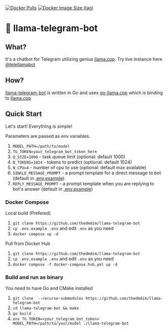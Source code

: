 [![Docker Pulls](https://img.shields.io/docker/pulls/thedmdim/llama-telegram-bot)](https://hub.docker.com/r/thedmdim/llama-telegram-bot)
[![Docker Image Size (tag)](https://img.shields.io/docker/image-size/thedmdim/llama-telegram-bot/latest)](https://hub.docker.com/r/thedmdim/llama-telegram-bot)


# 🦙 llama-telegram-bot

## What?
It's a chatbot for Telegram utilizing genius [llama.cpp](https://github.com/ggerganov/llama.cpp). Try live instance here [@telellamabot](https://t.me/telellamabot)

## How?
[llama-telegram-bot](https://github.com/thedmdim/llama-telegram-bot) is written in Go and uses [go-llama.cpp](https://github.com/go-skynet/go-llama.cpp) which is binding to [llama.cpp](https://github.com/ggerganov/llama.cpp)

## Quick Start
Let's start! Everything is simple!

Parameters are passed as env variables.

1. `MODEL_PATH=/path/to/model`
2. `TG_TOKEN=your_telegram_bot_token_here`
3. `Q_SIZE=1000` - task queue limit (optional: default 1000)
4. `N_TOKENS=1024` - tokens to predict (optional: default 1024)
5. `N_CPU=4` - number of cpu to use (optional: default max available)
6. `SINGLE_MESSAGE_PROMPT` - a prompt template for a direct message to bot (default in [.env.example](.env.example))
7. `REPLY_MESSAGE_PROMPT` - a prompt template when you are replying to bot's answer (default in [.env.example](.env.example))

### Docker Compose
Local build (Prefered)
1. `git clone https://github.com/thedmdim/llama-telegram-bot`
2. `cp .env.example .env` and edit `.env` as you need
3. `docker compose up -d`

Pull from Docker Hub
1. `git clone https://github.com/thedmdim/llama-telegram-bot`
2. `cp .env.example .env` and edit `.env` as you need
3. `docker compose -f docker-compose.hub.yml up -d`

### Build and run as binary
You need to have Go and CMake installed
1. `git clone  --recurse-submodules https://github.com/thedmdim/llama-telegram-bot`
2. `cd llama-telegram-bot && make`
4. `go build .`
5. `env TG_TOKEN=<your_telegram_bot_token> MODEL_PATH=/path/to/your/model ./llama-telegram-bot`